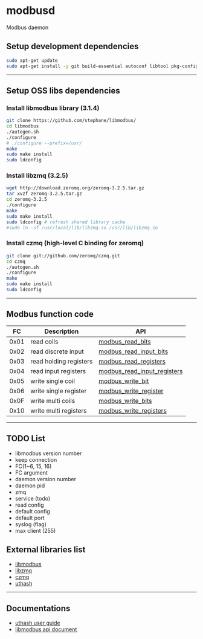 # modbusd
Modbus daemon 

## Setup development dependencies

```bash
sudo apt-get update
sudo apt-get install -y git build-essential autoconf libtool pkg-config cmake
```

---

## Setup OSS libs dependencies

### Install libmodbus library (3.1.4)

```bash
git clone https://github.com/stephane/libmodbus/
cd libmodbus
./autogen.sh
./configure
# ./configure --prefix=/usr/
make
sudo make install
sudo ldconfig
```

### Install libzmq (3.2.5)

```bash
wget http://download.zeromq.org/zeromq-3.2.5.tar.gz
tar xvzf zeromq-3.2.5.tar.gz
cd zeromq-3.2.5
./configure
make
sudo make install
sudo ldconfig # refresh shared library cache
#sudo ln -sf /usr/local/lib/libzmq.so /usr/lib/libzmq.so
```

### Install czmq (high-level C binding for zeromq)

```bash
git clone git://github.com/zeromq/czmq.git
cd czmq
./autogen.sh
./configure
make
sudo make install
sudo ldconfig
```

---

## Modbus function code

| FC    | Description            | API                                                                                             |
|:-----:|------------------------|-------------------------------------------------------------------------------------------------|
| 0x01  | read coils             | [modbus_read_bits](http://libmodbus.org/docs/v3.1.4/modbus_read_bits.html)                      |   
| 0x02  | read discrete input    | [modbus_read_input_bits](http://libmodbus.org/docs/v3.1.4/modbus_read_input_bits.html)          |
| 0x03  | read holding registers | [modbus_read_registers](http://libmodbus.org/docs/v3.1.4/modbus_read_registers.html)            |
| 0x04  | read input registers   | [modbus_read_input_registers](http://libmodbus.org/docs/v3.1.4/modbus_read_input_registers.html)|
| 0x05  | write single coil      | [modbus_write_bit](http://libmodbus.org/docs/v3.1.4/modbus_write_bit.html)                      |
| 0x06  | write single register  | [modbus_write_register](http://libmodbus.org/docs/v3.1.4/modbus_write_register.html)            |
| 0x0F  | write multi coils      | [modbus_write_bits](http://libmodbus.org/docs/v3.1.4/modbus_write_bits.html)                    |
| 0x10  | write multi registers  | [modbus_write_registers](http://libmodbus.org/docs/v3.1.4/modbus_write_registers.html)          |

---

## TODO List

- libmodbus version number
- keep connection 
- FC(1~6, 15, 16)
- FC argument
- daemon version number
- daemon pid
- zmq
- service (todo)
- read config
- default config
- default port
- syslog (flag)
- max client (255)

## External libraries list

- [libmodbus](http://libmodbus.org/)
- [libzmq](https://github.com/zeromq/libzmq)
- [czmq](https://github.com/zeromq/czmq)
- [uthash](https://troydhanson.github.io/uthash/)

---

## Documentations

- [uthash user guide](http://troydhanson.github.io/uthash/userguide.html)
- [libmodbus api document](http://libmodbus.org/docs/v3.1.4/)